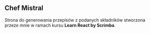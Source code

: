 ## Chef Mistral

Strona do generowania przepisów z podanych składników stworzona przeze mnie w ramach kursu **Learn React by Scrimba**.  
